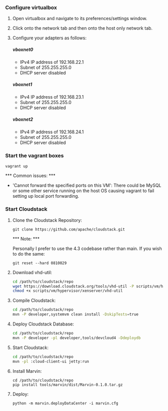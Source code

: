 ### Configure virtualbox

1. Open virtualbox and navigate to its preferences/settings window.

1. Click onto the network tab and then onto the host only network tab.

1. Configure your adapters as follows:

    ##### vboxnet0
    - IPv4 IP address of 192.168.22.1
    - Subnet of 255.255.255.0
    - DHCP server disabled

    ##### vboxnet1
    - IPv4 IP address of 192.168.23.1
    - Subnet of 255.255.255.0
    - DHCP server disabled

    ##### vboxnet2
    - IPv4 IP address of 192.168.24.1
    - Subnet of 255.255.255.0
    - DHCP server disabled

### Start the vagrant boxes

```bash
vagrant up
```

*** Common issues: ***

- 'Cannot forward the specified ports on this VM': There could be MySQL or some other
  service running on the host OS causing vagrant to fail setting up local port forwarding.

### Start Cloudstack

1. Clone the Cloudstack Repository:

	```
	git clone https://github.com/apache/cloudstack.git
	```

	*** Note: ***

	Personally I prefer to use the 4.3 codebase rather than main. If you wish to do the same:

	```
	git reset --hard 0810029
	```

1. Download vhd-util:

	```bash
	cd /path/to/cloudstack/repo
	wget https://download.cloudstack.org/tools/vhd-util -P scripts/vm/hypervisor/xenserver/
	chmod +x scripts/vm/hypervisor/xenserver/vhd-util
	```

1. Compile Cloudstack:

	```bash
	cd /path/to/cloudstack/repo
	mvn -P developer,systemvm clean install -DskipTests=true
	```

1. Deploy Cloudstack Database:

	```bash
	cd /path/to/cloudstack/repo
	mvn -P developer -pl developer,tools/devcloud4 -Ddeploydb
	```

1. Start Cloudstack:

	```bash
	cd /path/to/cloudstack/repo
	mvn -pl :cloud-client-ui jetty:run
	```

1. Install Marvin:

	```
	cd /path/to/cloudstack/repo
	pip install tools/marvin/dist/Marvin-0.1.0.tar.gz
	```

1. Deploy:

    ```
    python -m marvin.deployDataCenter -i marvin.cfg
    ```
